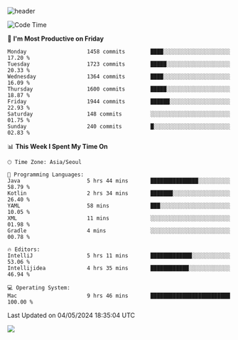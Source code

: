 ![header](https://capsule-render.vercel.app/api?type=Egg&color=timeAuto&height=300&section=header&text=PoPo&fontSize=90&animation=fadeIn)

  <!--START_SECTION:waka-->
![Code Time](http://img.shields.io/badge/Code%20Time-1%2C594%20hrs%2010%20mins-blue)

📅 **I'm Most Productive on Friday** 

```text
Monday                   1458 commits        ████░░░░░░░░░░░░░░░░░░░░░   17.20 % 
Tuesday                  1723 commits        █████░░░░░░░░░░░░░░░░░░░░   20.33 % 
Wednesday                1364 commits        ████░░░░░░░░░░░░░░░░░░░░░   16.09 % 
Thursday                 1600 commits        █████░░░░░░░░░░░░░░░░░░░░   18.87 % 
Friday                   1944 commits        ██████░░░░░░░░░░░░░░░░░░░   22.93 % 
Saturday                 148 commits         ░░░░░░░░░░░░░░░░░░░░░░░░░   01.75 % 
Sunday                   240 commits         █░░░░░░░░░░░░░░░░░░░░░░░░   02.83 % 
```


📊 **This Week I Spent My Time On** 

```text
🕑︎ Time Zone: Asia/Seoul

💬 Programming Languages: 
Java                     5 hrs 44 mins       ███████████████░░░░░░░░░░   58.79 % 
Kotlin                   2 hrs 34 mins       ███████░░░░░░░░░░░░░░░░░░   26.40 % 
YAML                     58 mins             ███░░░░░░░░░░░░░░░░░░░░░░   10.05 % 
XML                      11 mins             ░░░░░░░░░░░░░░░░░░░░░░░░░   01.98 % 
Gradle                   4 mins              ░░░░░░░░░░░░░░░░░░░░░░░░░   00.78 % 

🔥 Editors: 
IntelliJ                 5 hrs 11 mins       █████████████░░░░░░░░░░░░   53.06 % 
Intellijidea             4 hrs 35 mins       ████████████░░░░░░░░░░░░░   46.94 % 

💻 Operating System: 
Mac                      9 hrs 46 mins       █████████████████████████   100.00 % 
```


 Last Updated on 04/05/2024 18:35:04 UTC
<!--END_SECTION:waka-->



<img src="https://capsule-render.vercel.app/api?type=Egg&color=timeAuto&height=300&section=footer&text=PoPo&fontSize=90&animation=fadeIn&reversal=true" />
